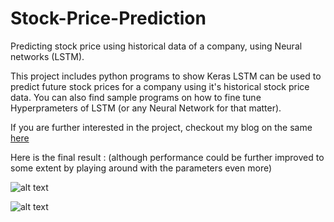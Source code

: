 # Stock-Price-Prediction
Predicting stock price using historical data of a company, using Neural networks (LSTM).

This project includes python programs to show Keras LSTM can be used to predict future stock prices for a company using it's
historical stock price data. 
You can also find sample programs on how to fine tune Hyperprameters of LSTM (or any Neural Network for that matter).

If you are further interested in the project, checkout my blog on the same [here](https://towardsdatascience.com/predicting-stock-price-with-lstm-13af86a74944)

Here is the final result : (although performance could be further improved to some extent by playing around with the parameters even more)

![alt text](https://github.com/DarkKnight1991/Stock-Price-Prediction/blob/master/outputs/pred_vs_real_BS20_Sat%20Mar%20%209%2013_16_26%202019.png)

![alt text](https://github.com/DarkKnight1991/Stock-Price-Prediction/blob/master/outputs/train_vs_val_BS_20_Sat%20Mar%20%209%2013_16_17%202019.png)
